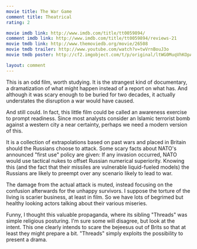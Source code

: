 ```yaml
---
movie title: The War Game
comment title: Theatrical
rating: 2

movie imdb link: http://www.imdb.com/title/tt0059894/
comment imdb link: http://www.imdb.com/title/tt0059894/reviews-21
movie tmdb link: http://www.themoviedb.org/movie/26508
movie tmdb trailer: http://www.youtube.com/watch?v=twVrnBouJ3o
movie tmdb poster: http://cf2.imgobject.com/t/p/original/ltWG0MuqVhKOpA9n4bLVrNwMk7M.jpg

layout: comment
---
```


This is an odd film, worth studying. It is the strangest kind of documentary, a dramatization of what might happen instead of a report on what has. And although it was scary enough to be buried for two decades, it actually understates the disruption a war would have caused.

And still could. In fact, this little film could be called an awareness exercise to prompt readiness. Since most analysts consider an Islamic terrorist bomb against a western city a near certainty, perhaps we need a modern version of this.

It is a collection of extrapolations based on past wars and placed in Britain should the Russians choose to attack. Some scary facts about NATO's announced "first use" policy are given: If any invasion occurred, NATO would use tactical nukes to offset Russian numerical superiority. Knowing this (and the fact that their missiles are vulnerable liquid-fueled models) the Russians are likely to preempt over any scenario likely to lead to war.

The damage from the actual attack is muted, instead focusing on the confusion afterwards for the unhappy survivors. I suppose the torture of the living is scarier business, at least in film. So we have lots of begrimed but healthy looking actors talking about their various miseries.

Funny, I thought this valuable propaganda, where its sibling "Threads" was simple religious posturing. I'm sure some will disagree, but look at the intent. This one clearly intends to scare the bejeesus out of Brits so that at least they might prepare a bit. "Threads" simply exploits the possibility to present a drama.